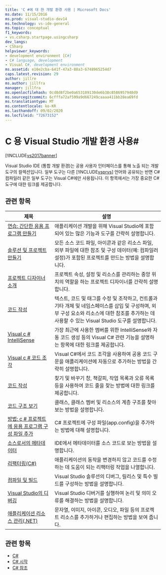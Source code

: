 ```yaml
---
title: 'C #에 대 한 개발 환경 사용 | Microsoft Docs'
ms.date: 11/15/2016
ms.prod: visual-studio-dev14
ms.technology: vs-ide-general
ms.topic: conceptual
f1_keywords:
- vs.csharp.startpage.usingcsharp
dev_langs:
- CSharp
helpviewer_keywords:
- development environment [C#]
- C# language, development
- Visual C#, development environment
ms.assetid: e10e2cba-641f-47a3-88a3-6748965254d7
caps.latest.revision: 29
author: jillre
ms.author: jillfra
manager: jillfra
ms.openlocfilehash: 0cd8d8f2be0a653189130de6b38c8586957948d9
ms.sourcegitcommit: 6cfffa72af599a9d667249caaaa411bb28ea69fd
ms.translationtype: MT
ms.contentlocale: ko-KR
ms.lasthandoff: 09/02/2020
ms.locfileid: "72673152"
---
```

# <a name="using-the-visual-studio-development-environment-for-c"></a>C 용 Visual Studio 개발 환경 사용\#

[!INCLUDE[vs2017banner](../includes/vs2017banner.md)]

Visual Studio IDE (통합 개발 환경)는 공용 사용자 인터페이스를 통해 노출 되는 개발 도구의 컬렉션입니다. 일부 도구는 다른 [!INCLUDE[vsprvs](../includes/vsprvs-md.md)] 언어와 공유되는 반면 C# 컴파일러 같은 일부 도구는 Visual C#에만 사용됩니다. 이 항목에서는 가장 중요한 C# 도구에 대한 링크를 제공합니다.

## <a name="related-topics"></a>관련 항목

|제목|설명|
|-----------|-----------------|
|[연습: 간단한 응용 프로그램 만들기](../ide/walkthrough-create-a-simple-application-with-visual-csharp-or-visual-basic.md)|애플리케이션 개발을 위해 Visual Studio에 포함되어 있는 많은 기능과 도구를 간략히 설명합니다.|
|[솔루션 및 프로젝트 만들기](../ide/creating-solutions-and-projects.md)|모든 소스 코드 파일, 아이콘과 같은 리소스 파일, 외부 파일에 대한 참조 및 구성 데이터(예: 컴파일러 설정)가 포함된 프로젝트를 만드는 방법을 설명합니다.|
|[프로젝트 디자이너 소개](https://msdn.microsoft.com/898dd854-c98d-430c-ba1b-a913ce3c73d7)|프로젝트 속성, 설정 및 리소스를 관리하는 중앙 위치의 역할을 하는 프로젝트 디자이너를 간략히 설명합니다.|
|[코드 작성](../ide/writing-code-in-the-code-and-text-editor.md)|텍스트, 코드 및 태그를 수정 및 조작하고, 컨트롤과 기타 개체 및 네임스페이스를 삽입 및 구성하며, 외부 구성 요소와 리소스에 대한 참조를 추가하는 데 사용할 수 있는 Visual Studio 도구를 설명합니다.|
|[Visual c # IntelliSense](../ide/visual-csharp-intellisense.md)|가장 최근에 사용한 멤버를 위한 IntelliSense와 자동 코드 생성 등의 Visual C# 관련 기능을 설명하는 항목에 대한 링크를 제공합니다.|
|[Visual c # 코드 조각](../ide/visual-csharp-code-snippets.md)|Visual C#에서 코드 조각을 사용하여 공용 코드 구문을 애플리케이션에 자동으로 추가하는 방법을 간략히 설명합니다.|
|[코드 작성](../ide/writing-code-in-the-code-and-text-editor.md)|찾기 및 바꾸기 창, 책갈피, 작업 목록과 오류 목록 등을 사용하여 코드 줄을 찾는 방법에 대한 링크를 제공합니다.|
|[코드 구조 보기](../ide/viewing-the-structure-of-code.md)|클래스, 클래스 멤버 및 리소스의 계층 구조를 찾아보는 방법을 설명합니다.|
|[방법: c # 프로젝트에 응용 프로그램 구성 파일 추가](../csharp-ide/how-to-add-an-application-configuration-file-to-a-csharp-project.md)|C# 프로젝트에 구성 파일(app.config)을 추가하는 방법에 대해 설명합니다.|
|[소스로서의 메타데이터](../csharp-ide/metadata-as-source.md)|IDE에서 메타데이터를 소스 코드로 보는 방법을 설명합니다.|
|[리팩터링(C#)](../csharp-ide/refactoring-csharp.md)|애플리케이션의 동작을 변경하지 않고 코드를 수정하는 데 도움이 되는 리팩터링 작업을 나열합니다.|
|[컴파일 및 빌드](../ide/compiling-and-building-in-visual-studio.md)|Visual Studio 솔루션의 디버그, 릴리스 및 특수 빌드를 구성하는 방법을 설명합니다.|
|[Visual Studio의 디버깅](../debugger/debugging-in-visual-studio.md)|Visual Studio 디버거를 실행하여 논리 및 의미 오류를 해결하는 방법을 설명합니다.|
|[애플리케이션 리소스 관리(.NET)](../ide/managing-application-resources-dotnet.md)|문자열, 이미지, 아이콘, 오디오, 파일 등의 프로젝트 리소스를 추가하거나 편집하는 방법을 보여 줍니다.|

## <a name="see-also"></a>관련 항목

- [C#](https://msdn.microsoft.com/library/7f4f8103-7068-4f1d-92c7-3c4519b6edbc)
- [C# 시작](https://msdn.microsoft.com/library/d6ec050f-3956-4737-8030-a4fa3521d29f)
- [C# 참조](https://msdn.microsoft.com/library/06de3167-c16c-4e1a-b3c5-c27841d4569a)